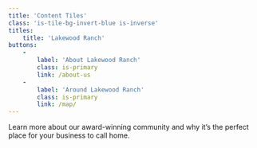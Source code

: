 ```yaml
---
title: 'Content Tiles'
class: 'is-tile-bg-invert-blue is-inverse'
titles:
    title: 'Lakewood Ranch'
buttons:
    -
        label: 'About Lakewood Ranch'
        class: is-primary
        link: /about-us
    -
        label: 'Around Lakewood Ranch'
        class: is-primary
        link: /map/
---
```


Learn more about our award-winning community and why it’s the perfect place for your business to call home.
